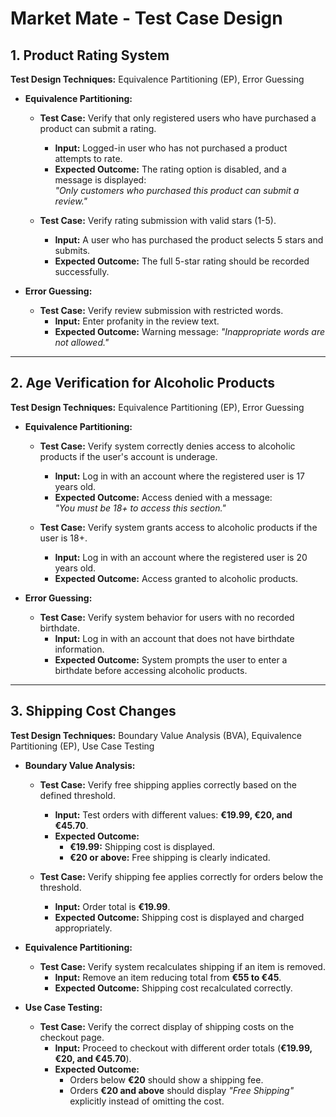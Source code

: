 # Market Mate - Test Case Design

## **1. Product Rating System**

**Test Design Techniques:** Equivalence Partitioning (EP), Error Guessing

- **Equivalence Partitioning:**
  - **Test Case:** Verify that only registered users who have purchased a product can submit a rating.
    - **Input:** Logged-in user who has not purchased a product attempts to rate.
    - **Expected Outcome:** The rating option is disabled, and a message is displayed:  
      _"Only customers who purchased this product can submit a review."_

  - **Test Case:** Verify rating submission with valid stars (1-5).
    - **Input:** A user who has purchased the product selects 5 stars and submits.
    - **Expected Outcome:** The full 5-star rating should be recorded successfully.

- **Error Guessing:**
  - **Test Case:** Verify review submission with restricted words.
    - **Input:** Enter profanity in the review text.
    - **Expected Outcome:** Warning message: _"Inappropriate words are not allowed."_

---

## **2. Age Verification for Alcoholic Products**

**Test Design Techniques:** Equivalence Partitioning (EP), Error Guessing

- **Equivalence Partitioning:**
  - **Test Case:** Verify system correctly denies access to alcoholic products if the user's account is underage.
    - **Input:** Log in with an account where the registered user is 17 years old.
    - **Expected Outcome:** Access denied with a message:  
      _"You must be 18+ to access this section."_

  - **Test Case:** Verify system grants access to alcoholic products if the user is 18+.
    - **Input:** Log in with an account where the registered user is 20 years old.
    - **Expected Outcome:** Access granted to alcoholic products.

- **Error Guessing:**
  - **Test Case:** Verify system behavior for users with no recorded birthdate.
    - **Input:** Log in with an account that does not have birthdate information.
    - **Expected Outcome:** System prompts the user to enter a birthdate before accessing alcoholic products.

---

## **3. Shipping Cost Changes**

**Test Design Techniques:** Boundary Value Analysis (BVA), Equivalence Partitioning (EP), Use Case Testing

- **Boundary Value Analysis:**
  - **Test Case:** Verify free shipping applies correctly based on the defined threshold.
    - **Input:** Test orders with different values: **€19.99, €20, and €45.70**.
    - **Expected Outcome:**
      - **€19.99:** Shipping cost is displayed.
      - **€20 or above:** Free shipping is clearly indicated.

  - **Test Case:** Verify shipping fee applies correctly for orders below the threshold.
    - **Input:** Order total is **€19.99**.
    - **Expected Outcome:** Shipping cost is displayed and charged appropriately.

- **Equivalence Partitioning:**
  - **Test Case:** Verify system recalculates shipping if an item is removed.
    - **Input:** Remove an item reducing total from **€55 to €45**.
    - **Expected Outcome:** Shipping cost recalculated correctly.

- **Use Case Testing:**
  - **Test Case:** Verify the correct display of shipping costs on the checkout page.
    - **Input:** Proceed to checkout with different order totals (**€19.99, €20, and €45.70**).
    - **Expected Outcome:**
      - Orders below **€20** should show a shipping fee.
      - Orders **€20 and above** should display _"Free Shipping"_ explicitly instead of omitting the cost.
